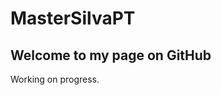 <!DOCTYPE html>
<body>
<h1>MasterSilvaPT</h1>
<h2>Welcome to my page on GitHub</h2>
<p>Working on progress.</p>
</body>
</html> 
